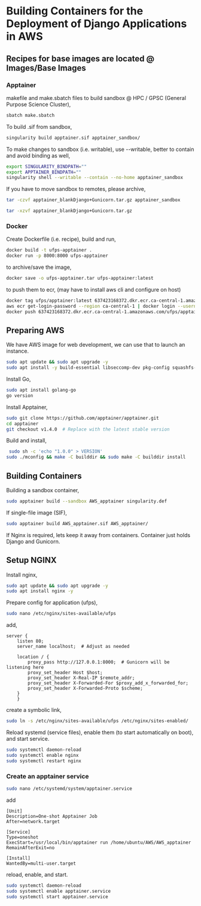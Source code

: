 # Building Containers for the Deployment of Django Applications in AWS

## Recipes for base images are located @ Images/Base Images

### Apptainer

makefile and make.sbatch files to build sandbox @ HPC / GPSC (General Purpose Science Cluster),

```bash
sbatch make.sbatch
```

To build .sif from sandbox,

```bash
singularity build apptainer.sif apptainer_sandbox/
```

To make changes to sandbox (i.e. writable), use --writable, better to contain and avoid binding as well,

```bash
export SINGULARITY_BINDPATH=""
export APPTAINER_BINDPATH=""
singularity shell --writable --contain --no-home apptainer_sandbox
```

If you have to move sandbox to remotes, please archive,


```bash
tar -czvf apptainer_blankDjango+Gunicorn.tar.gz apptainer_sandbox
```

```bash
tar -xzvf apptainer_blankDjango+Gunicorn.tar.gz
```


### Docker

Create Dockerfile (i.e. recipe), build and run,

```bash
docker build -t ufps-apptainer .
docker run -p 8000:8000 ufps-apptainer
```

to archive/save the image,

```bash
docker save -o ufps-apptainer.tar ufps-apptainer:latest
```

to push them to ecr, (may have to install aws cli and configure on host)

```bash
docker tag ufps/apptainer:latest 637423168372.dkr.ecr.ca-central-1.amazonaws.com/ufps/apptainer:latest
aws ecr get-login-password --region ca-central-1 | docker login --username AWS --password-stdin 637423168372.dkr.ecr.ca-central-1.amazonaws.com
docker push 637423168372.dkr.ecr.ca-central-1.amazonaws.com/ufps/apptainer:latest
```
## Preparing AWS

We have AWS image for web development, we can use that to launch an instance.

```bash
sudo apt update && sudo apt upgrade -y
sudo apt install -y build-essential libseccomp-dev pkg-config squashfs-tools cryptsetup curl git
```

Install Go,

```bash
sudo apt install golang-go
go version
```

Install Apptainer,

```bash
sudo git clone https://github.com/apptainer/apptainer.git
cd apptainer
git checkout v1.4.0  # Replace with the latest stable version
```

Build and install,

```bash
 sudo sh -c 'echo "1.0.0" > VERSION'
sudo ./mconfig && make -C builddir && sudo make -C builddir install
```

## Building Containers

Building a sandbox container,

```bash
sudo apptainer build --sandbox AWS_apptainer singularity.def
```

If single-file image (SIF),

```bash
sudo apptainer build AWS_apptainer.sif AWS_apptainer/
```

If Nginx is required, lets keep it away from containers. Container just holds Django and Gunicorn.


## Setup NGINX

Install nginx,

```bash
sudo apt update && sudo apt upgrade -y
sudo apt install nginx -y
```

Prepare config for application (ufps),

```bash
sudo nano /etc/nginx/sites-available/ufps
```

add,

```text
server {
    listen 80;
    server_name localhost;  # Adjust as needed

    location / {
        proxy_pass http://127.0.0.1:8000;  # Gunicorn will be listening here
        proxy_set_header Host $host;
        proxy_set_header X-Real-IP $remote_addr;
        proxy_set_header X-Forwarded-For $proxy_add_x_forwarded_for;
        proxy_set_header X-Forwarded-Proto $scheme;
    }
    }
```

create a symbolic link,

```bash
sudo ln -s /etc/nginx/sites-available/ufps /etc/nginx/sites-enabled/
```

Reload systemd (service files), enable them (to start automatically on boot), and start service.

```bash
sudo systemctl daemon-reload
sudo systemctl enable nginx
sudo systemctl restart nginx
```
### Create an apptainer service

```bash
sudo nano /etc/systemd/system/apptainer.service
```
add

```text
[Unit]
Description=One-shot Apptainer Job
After=network.target

[Service]
Type=oneshot
ExecStart=/usr/local/bin/apptainer run /home/ubuntu/AWS/AWS_apptainer
RemainAfterExit=no

[Install]
WantedBy=multi-user.target
```
reload, enable, and start.

```bash
sudo systemctl daemon-reload
sudo systemctl enable apptainer.service
sudo systemctl start apptainer.service
```
